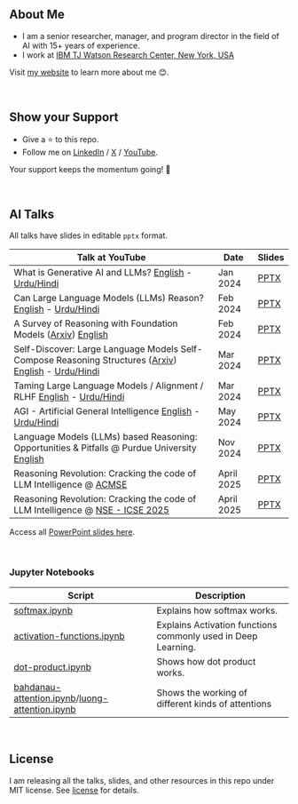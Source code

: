 ## About Me

- I am a senior researcher, manager, and program director in the field of AI with 15+ years of experience.
- I work at [IBM TJ Watson Research Center, New York, USA](https://research.ibm.com/)

Visit [my website](https://asimmunawar.github.io/) to learn more about me :blush:.

&nbsp;

## Show your Support

- Give a ⭐️ to this repo.
- Follow me on [LinkedIn](https://www.linkedin.com/in/asimmunawar/) / [X](https://x.com/asimunawar) / [YouTube](https://www.youtube.com/@asimmunawar).

Your support keeps the momentum going! 🌟

&nbsp;

## AI Talks

All talks have slides in editable `pptx` format.

| Talk at YouTube    | Date    | Slides  |
| ------------------ | ------- | ------- |
| What is Generative AI and LLMs? [English](https://youtu.be/AneKPA_0b0s?si=mnalVtWn0xMS_PEp) - [Urdu/Hindi](https://youtu.be/yS6HqwG324I)  | Jan 2024   | [PPTX](https://github.com/asimmunawar/ai-talks/blob/main/docs/presentations/202401-WhatIsGenAI.pptx) |
| Can Large Language Models (LLMs) Reason? [English](https://youtu.be/RXG85xI23-o?si=4BTeNuh4iRQm9Asy) - [Urdu/Hindi](https://youtu.be/UUXIqo87r-Y) | Feb 2024 | [PPTX](https://github.com/asimmunawar/ai-talks/blob/main/docs/presentations/202402-ReasoningWithLLMs.pptx) |
| A Survey of Reasoning with Foundation Models ([Arxiv](https://youtu.be/JxSt8jDbvHo)) [English](https://youtu.be/JxSt8jDbvHo) | Feb 2024 | [PPTX](https://github.com/asimmunawar/ai-talks/blob/main/docs/presentations/202402-SurveyOfReasoning.pptx) |
| Self-Discover: Large Language Models Self-Compose Reasoning Structures ([Arxiv](https://arxiv.org/abs/2402.03620)) [English](https://youtu.be/hBabY-oDCbs) - [Urdu/Hindi](https://youtu.be/QqejFtUCjgo) | Mar 2024 | [PPTX](https://github.com/asimmunawar/ai-talks/blob/main/docs/presentations/20240324-SelfDiscover.pptx) |
| Taming Large Language Models / Alignment / RLHF [English](https://youtu.be/nCh_pJhDD8I) - [Urdu/Hindi](https://youtu.be/AyrubLwZbtQ) | Mar 2024 | [PPTX](https://github.com/asimmunawar/ai-talks/blob/main/docs/presentations/20240324-Alighnment.pptx) |
| AGI - Artificial General Intelligence [English](TBD) - [Urdu/Hindi](TBD) | May 2024 | [PPTX](https://github.com/asimmunawar/ai-talks/blob/main/docs/presentations/202405-AGI.pptx) |
| Language Models (LLMs) based Reasoning: Opportunities & Pitfalls @ Purdue University [English](https://youtu.be/uHe_5J3v5-I?si=sQwL6C4sGI4FZip8) | Nov 2024 | [PPTX](https://github.com/asimmunawar/ai-talks/blob/main/docs/presentations/202411-LLM-TalkPurdue.pptx) |
| Reasoning Revolution: Cracking the code of LLM Intelligence @ [ACMSE](https://acmse.net/2025/schedule-keynotes/) | April 2025 | [PPTX](https://github.com/asimmunawar/ai-talks/blob/main/docs/presentations/202504-LLM-TalkACMSE.pptx) |
| Reasoning Revolution: Cracking the code of LLM Intelligence @ [NSE - ICSE 2025](https://conf.researchr.org/home/icse-2025/nse-2025#program) | April 2025 | [PPTX](https://github.com/asimmunawar/ai-talks/blob/main/docs/presentations/202505-LLM-TalkNSEICSE2025.pptx) |

Access all [PowerPoint slides here](https://github.com/asimmunawar/ai-talks/docs/presentations).

&nbsp;

### Jupyter Notebooks

| Script    | Description |
| ------ | ------- |
| [softmax.ipynb](https://github.com/asimmunawar/ai-talks/blob/main/src/jupyter-notebooks/softmax.ipynb)   | Explains how softmax works.    |
| [activation-functions.ipynb](https://github.com/asimmunawar/ai-talks/blob/main/src/jupyter-notebooks/activation-functions.ipynb)   | Explains Activation functions commonly used in Deep Learning.   |
| [dot-product.ipynb](https://github.com/asimmunawar/ai-talks/blob/main/src/jupyter-notebooks/dot-product.ipynb)   | Shows how dot product works.   |
| [bahdanau-attention.ipynb](https://github.com/asimmunawar/ai-talks/blob/main/src/jupyter-notebooks/bahdanau-attention.ipynb)/[luong-attention.ipynb](https://github.com/asimmunawar/ai-talks/blob/main/src/jupyter-notebooks/luong-attention.ipynb) | Shows the working of different kinds of attentions |

&nbsp;

## License
I am releasing all the talks, slides, and other resources in this repo under MIT license. See [license](https://github.com/asimmunawar/ai-talks/blob/main/License) for details.
